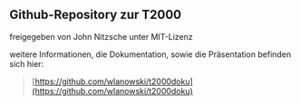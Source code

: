 ## Github-Repository zur T2000 ##
freigegeben von John Nitzsche unter MIT-Lizenz

weitere Informationen, die Dokumentation, sowie die Präsentation befinden sich hier: 

> [https://github.com/wlanowski/t2000doku](https://github.com/wlanowski/t2000doku)

